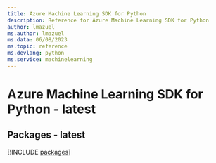 ```yaml
---
title: Azure Machine Learning SDK for Python
description: Reference for Azure Machine Learning SDK for Python
author: lmazuel
ms.author: lmazuel
ms.data: 06/08/2023
ms.topic: reference
ms.devlang: python
ms.service: machinelearning
---
```

# Azure Machine Learning SDK for Python - latest
## Packages - latest
[!INCLUDE [packages](machine-learning-index.md)]